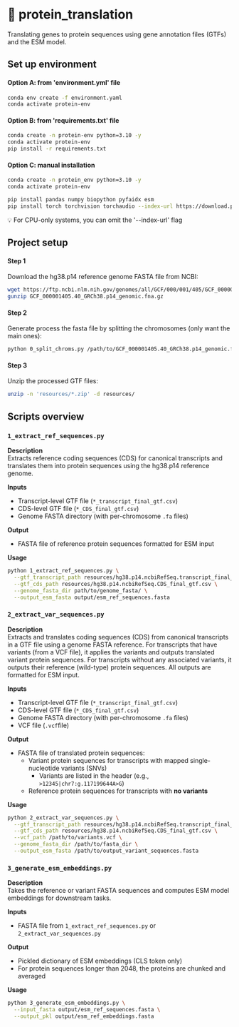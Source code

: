 # 🧬 protein_translation
Translating genes to protein sequences using gene annotation files (GTFs) and the ESM model.

## Set up environment

#### Option A: from 'environment.yml' file

```bash
conda env create -f environment.yaml
conda activate protein-env
```

#### Option B: from 'requirements.txt' file
```bash
conda create -n protein-env python=3.10 -y
conda activate protein-env
pip install -r requirements.txt
```

#### Option C: manual installation
```bash
conda create -n protein_env python=3.10 -y
conda activate protein-env

pip install pandas numpy biopython pyfaidx esm
pip install torch torchvision torchaudio --index-url https://download.pytorch.org/whl/cu128
```
💡 For CPU-only systems, you can omit the '--index-url' flag

## Project setup

#### Step 1
Download the hg38.p14 reference genome FASTA file from NCBI:

```bash
wget https://ftp.ncbi.nlm.nih.gov/genomes/all/GCF/000/001/405/GCF_000001405.40_GRCh38.p14/GCF_000001405.40_GRCh38.p14_genomic.fna.gz
gunzip GCF_000001405.40_GRCh38.p14_genomic.fna.gz
```

#### Step 2
Generate process the fasta file by splitting the chromosomes (only want the main ones):
```bash
python 0_split_chroms.py /path/to/GCF_000001405.40_GRCh38.p14_genomic.fna
```

#### Step 3
Unzip the processed GTF files:
```bash
unzip -n 'resources/*.zip' -d resources/
```

## Scripts overview

### `1_extract_ref_sequences.py`

**Description**  
Extracts reference coding sequences (CDS) for canonical transcripts and translates them into protein sequences using the hg38.p14 reference genome.

**Inputs**
- Transcript-level GTF file (`*_transcript_final_gtf.csv`)
- CDS-level GTF file (`*_CDS_final_gtf.csv`)
- Genome FASTA directory (with per-chromosome `.fa` files)

**Output**
- FASTA file of reference protein sequences formatted for ESM input

**Usage**
```bash
python 1_extract_ref_sequences.py \
  --gtf_transcript_path resources/hg38.p14.ncbiRefSeq.transcript_final_gtf.csv \
  --gtf_cds_path resources/hg38.p14.ncbiRefSeq.CDS_final_gtf.csv \
  --genome_fasta_dir path/to/genome_fasta/ \
  --output_esm_fasta output/esm_ref_sequences.fasta
```

### `2_extract_var_sequences.py`

**Description**  
Extracts and translates coding sequences (CDS) from canonical transcripts in a GTF file using a genome FASTA reference. For transcripts that have variants (from a VCF file), it applies the variants and outputs translated variant protein sequences. For transcripts without any associated variants, it outputs their reference (wild-type) protein sequences. All outputs are formatted for ESM input.

**Inputs**
- Transcript-level GTF file (`*_transcript_final_gtf.csv`)
- CDS-level GTF file (`*_CDS_final_gtf.csv`)
- Genome FASTA directory (with per-chromosome `.fa` files)
- VCF file (`.vcf`file)

**Output**
- FASTA file of translated protein sequences:
  - Variant protein sequences for transcripts with mapped single-nucleotide variants (SNVs)
    - Variants are listed in the header (e.g., `>12345|chr7:g.117199644A>G`)
  - Reference protein sequences for transcripts with **no variants**

**Usage**
```bash
python 2_extract_var_sequences.py \
  --gtf_transcript_path resources/hg38.p14.ncbiRefSeq.transcript_final_gtf.csv \
  --gtf_cds_path resources/hg38.p14.ncbiRefSeq.CDS_final_gtf.csv \
  --vcf_path /path/to/variants.vcf \
  --genome_fasta_dir /path/to/fasta_dir \
  --output_esm_fasta /path/to/output_variant_sequences.fasta
```

### `3_generate_esm_embeddings.py`

**Description**  
Takes the reference or variant FASTA sequences and computes ESM model embeddings for downstream tasks.

**Inputs**
- FASTA file from `1_extract_ref_sequences.py` or `2_extract_var_sequences.py`

**Output**
- Pickled dictionary of ESM embeddings (CLS token only)
- For protein sequences longer than 2048, the proteins are chunked and averaged

**Usage**
```bash
python 3_generate_esm_embeddings.py \
  --input_fasta output/esm_ref_sequences.fasta \
  --output_pkl output/esm_ref_embeddings.fasta 
```
